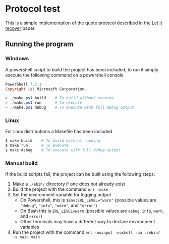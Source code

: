 # Protocol test

This is a simple implementation of the quote protocol described in the [Let it recover](https://dl.acm.org/doi/10.1145/3033019.3033031) paper.

## Running the program

### Windows

A powershell script to build the project has been included, to run it simply execute the following command on a powershell console

```ps1
PowerShell 7.2.1
Copyright (c) Microsoft Corporation.

> ./make.ps1 build    # To build without running
> ./make.ps1 run      # To execute
> ./make.ps1 debug    # To execute with full debug output
```

### Linux

For linux distributions a Makefile has been included

```bash
$ make build    # To build without running
$ make run      # To execute
$ make debug    # To execute with full debug output
```

### Manual build

If the build scripts fail, the project can be built using the following steps:

1. Make a `./ebin/` directory if one does not already exist
2. Build the project with the command `erl -make`
3. Set the environment variable for logging output
   - On Powershell, this is `$Env:ERL_LEVEL="warn"` (possible values are `"debug"`, `"info"`, `"warn"`, and `"error"`)
   - On Bash this is `ERL_LEVEL=warn` (possible values are `debug`, `info`, `warn`, and `error`)
   - Other terminals may have a different way to declare environment variables
4. Run the project with the command `erl -noinput -noshell -pa ./ebin/ -s main main`
